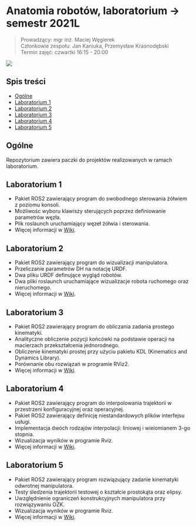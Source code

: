 # Anatomia robotów, laboratorium -> semestr 2021L 
>Prowadzący: mgr inż. Maciej Węgierek  
>Członkowie zespołu: Jan Kaniuka, Przemysław Krasnodębski  
>Termin zajęć: czwartki 16:15 - 20:00  

![](https://i.pinimg.com/564x/4f/79/3e/4f793ed15bb4d03b2cd5aa5e3ee205b1.jpg)

## Spis treści
* [Ogólne](#ogólne)
* [Laboratorium 1](#Laboratorium-1)
* [Laboratorium 2](#Laboratorium-2)
* [Laboratorium 3](#Laboratorium-3)
* [Laboratorium 4](#Laboratorium-4)
* [Laboratorium 5](#Laboratorium-5)


## Ogólne
Repozytorium zawiera paczki do projektów realizowanych w ramach laboratorium.



## Laboratorium 1
* Pakiet ROS2 zawierający program do swobodnego sterowania żółwiem z poziomu konsoli.
* Możliwośc wyboru klawiszy sterujących poprzez definiowanie parametrów węzła. 
* Plik roslaunch uruchamiający węzeł żółwia i sterowania.
* Więcej informacji w [Wiki](https://github.com/pw-eiti-anro-21l/kaniuka_krasnodebski/wiki/Laboratorium-pierwsze).

## Laboratorium 2
* Pakiet ROS2 zawierający program do wizualizacji manipulatora.
* Przeliczanie parametrów DH na notację URDF. 
* Dwa pliku URDF definujące wygląd robotów.
* Dwa pliki roslaunch uruchamiające wizualizacje robota ruchomego oraz nieruchomego.
* Więcej informacji w [Wiki](https://github.com/pw-eiti-anro-21l/kaniuka_krasnodebski/wiki/Laboratorium-drugie).

## Laboratorium 3
* Pakiet ROS2 zawierający program do obliczania zadania prostego kinematyki.
* Analityczne obliczenie pozycji końcówki na podstawie operacji na macierzach przekształcenia jednorodnego. 
* Obliczenie kinematyki prostej przy użyciu pakietu KDL (Kinematics and Dynamics Library).
* Porównanie obu rozwiązań w programie RViz2.
* Więcej informacji w [Wiki](https://github.com/pw-eiti-anro-21l/kaniuka_krasnodebski/wiki/Laboratorium-trzecie).

## Laboratorium 4
* Pakiet ROS2 zawierający program do interpolowania trajektorii w przestrzeni konfiguracyjnej oraz operacyjnej.
* Pakiet ROS2 zawierający definicję niestandardowych plików interfejsu usługi.
* Implementacja dwóch rodzajów interpolacji: liniowej i wielomianem 3-go stopnia.
* Wizualizacja wyników w programie Rviz.
* Więcej informacji w [Wiki](https://github.com/pw-eiti-anro-21l/kaniuka_krasnodebski/wiki/Laboratorium-czwarte).

## Laboratorium 5
* Pakiet ROS2 zawierający program rozwiązujący zadanie kinematyki odwrotnej manipulatora.
* Testy śledzenia trajektorii testowej o kształcie prostokąta oraz elipsy.
* Uwzględnienie ograniczeń konstrukcyjnych manipulatora przy rozwiązywaniu OZK.
* Wizualizacja wyników w programie Rviz.
* Więcej informacji w [Wiki](https://github.com/pw-eiti-anro-21l/kaniuka_krasnodebski/wiki/Laboratorium-pi%C4%85te).
